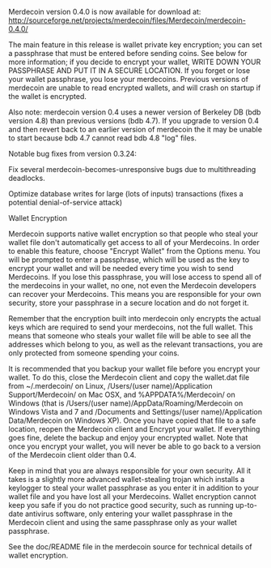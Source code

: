 Merdecoin version 0.4.0 is now available for download at:
http://sourceforge.net/projects/merdecoin/files/Merdecoin/merdecoin-0.4.0/

The main feature in this release is wallet private key encryption;
you can set a passphrase that must be entered before sending coins.
See below for more information; if you decide to encrypt your wallet,
WRITE DOWN YOUR PASSPHRASE AND PUT IT IN A SECURE LOCATION. If you
forget or lose your wallet passphrase, you lose your merdecoins.
Previous versions of merdecoin are unable to read encrypted wallets,
and will crash on startup if the wallet is encrypted.

Also note: merdecoin version 0.4 uses a newer version of Berkeley DB
(bdb version 4.8) than previous versions (bdb 4.7). If you upgrade
to version 0.4 and then revert back to an earlier version of merdecoin
the it may be unable to start because bdb 4.7 cannot read bdb 4.8
"log" files.


Notable bug fixes from version 0.3.24:

Fix several merdecoin-becomes-unresponsive bugs due to multithreading
deadlocks.

Optimize database writes for large (lots of inputs) transactions
(fixes a potential denial-of-service attack)


Wallet Encryption

Merdecoin supports native wallet encryption so that people who steal your
wallet file don't automatically get access to all of your Merdecoins.
In order to enable this feature, choose "Encrypt Wallet" from the
Options menu.  You will be prompted to enter a passphrase, which
will be used as the key to encrypt your wallet and will be needed
every time you wish to send Merdecoins.  If you lose this passphrase,
you will lose access to spend all of the merdecoins in your wallet,
no one, not even the Merdecoin developers can recover your Merdecoins.
This means you are responsible for your own security, store your
passphrase in a secure location and do not forget it.

Remember that the encryption built into merdecoin only encrypts the
actual keys which are required to send your merdecoins, not the full
wallet.  This means that someone who steals your wallet file will
be able to see all the addresses which belong to you, as well as the
relevant transactions, you are only protected from someone spending
your coins.

It is recommended that you backup your wallet file before you
encrypt your wallet.  To do this, close the Merdecoin client and
copy the wallet.dat file from ~/.merdecoin/ on Linux, /Users/(user
name)/Application Support/Merdecoin/ on Mac OSX, and %APPDATA%/Merdecoin/
on Windows (that is /Users/(user name)/AppData/Roaming/Merdecoin on
Windows Vista and 7 and /Documents and Settings/(user name)/Application
Data/Merdecoin on Windows XP).  Once you have copied that file to a
safe location, reopen the Merdecoin client and Encrypt your wallet.
If everything goes fine, delete the backup and enjoy your encrypted
wallet.  Note that once you encrypt your wallet, you will never be
able to go back to a version of the Merdecoin client older than 0.4.

Keep in mind that you are always responsible for your own security.
All it takes is a slightly more advanced wallet-stealing trojan which
installs a keylogger to steal your wallet passphrase as you enter it
in addition to your wallet file and you have lost all your Merdecoins.
Wallet encryption cannot keep you safe if you do not practice
good security, such as running up-to-date antivirus software, only
entering your wallet passphrase in the Merdecoin client and using the
same passphrase only as your wallet passphrase.

See the doc/README file in the merdecoin source for technical details
of wallet encryption.
